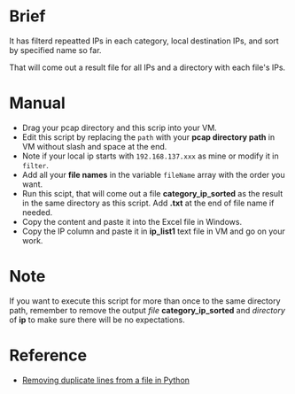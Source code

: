# Brief
It has filterd repeatted IPs in each category, local destination IPs, and sort by specified name so far.

That will come out a result file for all IPs and a directory with each file's IPs.

# Manual
* Drag your pcap directory and this scrip into your VM. 
* Edit this script by replacing the `path` with your **pcap directory path** in VM without slash and space at the end.
* Note if your local ip starts with `192.168.137.xxx` as mine or modify it in `filter`.
* Add all your **file names** in the variable `fileName` array with the order you want.
* Run this scipt, that will come out a file **category_ip_sorted** as the result in the same directory as this script. Add **.txt** at the end of file name if needed.
* Copy the content and paste it into the Excel file in Windows.
* Copy the IP column and paste it in **ip_list1** text file in VM and go on your work.

# Note
If you want to execute this script for more than once to the same directory path, remember to remove the output *file* **category_ip_sorted** and *directory* of **ip** to make sure there will be no expectations.

# Reference
* [Removing duplicate lines from a file in Python](https://gist.github.com/dideler/4688053)
